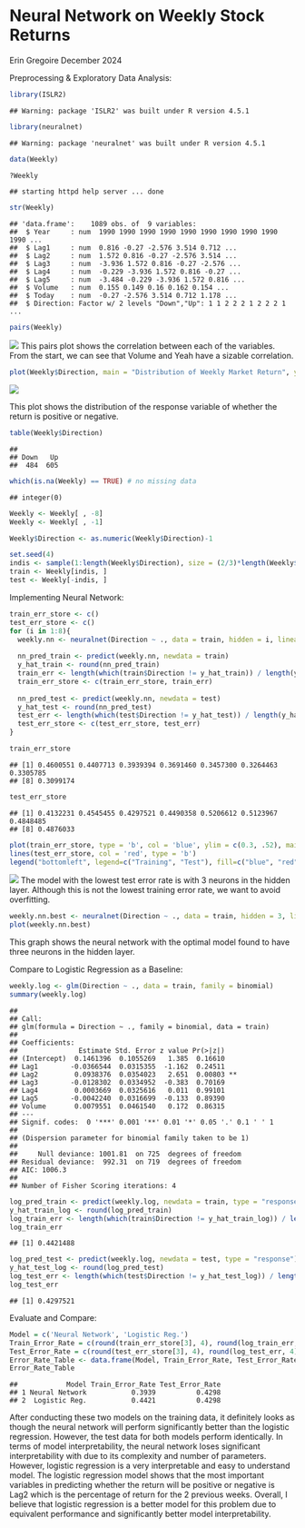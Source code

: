 Neural Network on Weekly Stock Returns
================
Erin Gregoire
December 2024

Preprocessing & Exploratory Data Analysis:

``` r
library(ISLR2)
```

    ## Warning: package 'ISLR2' was built under R version 4.5.1

``` r
library(neuralnet)
```

    ## Warning: package 'neuralnet' was built under R version 4.5.1

``` r
data(Weekly)

?Weekly
```

    ## starting httpd help server ... done

``` r
str(Weekly)
```

    ## 'data.frame':    1089 obs. of  9 variables:
    ##  $ Year     : num  1990 1990 1990 1990 1990 1990 1990 1990 1990 1990 ...
    ##  $ Lag1     : num  0.816 -0.27 -2.576 3.514 0.712 ...
    ##  $ Lag2     : num  1.572 0.816 -0.27 -2.576 3.514 ...
    ##  $ Lag3     : num  -3.936 1.572 0.816 -0.27 -2.576 ...
    ##  $ Lag4     : num  -0.229 -3.936 1.572 0.816 -0.27 ...
    ##  $ Lag5     : num  -3.484 -0.229 -3.936 1.572 0.816 ...
    ##  $ Volume   : num  0.155 0.149 0.16 0.162 0.154 ...
    ##  $ Today    : num  -0.27 -2.576 3.514 0.712 1.178 ...
    ##  $ Direction: Factor w/ 2 levels "Down","Up": 1 1 2 2 2 1 2 2 2 1 ...

``` r
pairs(Weekly)
```

![](Neural-Network-on-Weekly-Stock-Returns_files/figure-gfm/unnamed-chunk-1-1.png)<!-- -->
This pairs plot shows the correlation between each of the variables.
From the start, we can see that Volume and Yeah have a sizable
correlation.

``` r
plot(Weekly$Direction, main = "Distribution of Weekly Market Return", ylab = "number of returns", xlab = "Down = Negative Return, Up = Positive Return")
```

![](Neural-Network-on-Weekly-Stock-Returns_files/figure-gfm/unnamed-chunk-2-1.png)<!-- -->

This plot shows the distribution of the response variable of whether the
return is positive or negative.

``` r
table(Weekly$Direction)
```

    ## 
    ## Down   Up 
    ##  484  605

``` r
which(is.na(Weekly) == TRUE) # no missing data
```

    ## integer(0)

``` r
Weekly <- Weekly[ , -8]
Weekly <- Weekly[ , -1]

Weekly$Direction <- as.numeric(Weekly$Direction)-1

set.seed(4)
indis <- sample(1:length(Weekly$Direction), size = (2/3)*length(Weekly$Direction), replace = FALSE)
train <- Weekly[indis, ]
test <- Weekly[-indis, ]
```

Implementing Neural Network:

``` r
train_err_store <- c()
test_err_store <- c()
for (i in 1:8){
  weekly.nn <- neuralnet(Direction ~ ., data = train, hidden = i, linear.output = FALSE)
  
  nn_pred_train <- predict(weekly.nn, newdata = train)
  y_hat_train <- round(nn_pred_train)
  train_err <- length(which(train$Direction != y_hat_train)) / length(y_hat_train)
  train_err_store <- c(train_err_store, train_err)
  
  nn_pred_test <- predict(weekly.nn, newdata = test)
  y_hat_test <- round(nn_pred_test)
  test_err <- length(which(test$Direction != y_hat_test)) / length(y_hat_test)
  test_err_store <- c(test_err_store, test_err)
}

train_err_store
```

    ## [1] 0.4600551 0.4407713 0.3939394 0.3691460 0.3457300 0.3264463 0.3305785
    ## [8] 0.3099174

``` r
test_err_store
```

    ## [1] 0.4132231 0.4545455 0.4297521 0.4490358 0.5206612 0.5123967 0.4848485
    ## [8] 0.4876033

``` r
plot(train_err_store, type = 'b', col = 'blue', ylim = c(0.3, .52), main = "Neural Network Error Rates", ylab = "Error Rate", xlab = "Number of Neurons in Single Layer")
lines(test_err_store, col = 'red', type = 'b')
legend("bottomleft", legend=c("Training", "Test"), fill=c("blue", "red"))
```

![](Neural-Network-on-Weekly-Stock-Returns_files/figure-gfm/unnamed-chunk-4-1.png)<!-- -->
The model with the lowest test error rate is with 3 neurons in the
hidden layer. Although this is not the lowest training error rate, we
want to avoid overfitting.

``` r
weekly.nn.best <- neuralnet(Direction ~ ., data = train, hidden = 3, linear.output = FALSE)
plot(weekly.nn.best)
```

This graph shows the neural network with the optimal model found to have
three neurons in the hidden layer.

Compare to Logistic Regression as a Baseline:

``` r
weekly.log <- glm(Direction ~ ., data = train, family = binomial)
summary(weekly.log)
```

    ## 
    ## Call:
    ## glm(formula = Direction ~ ., family = binomial, data = train)
    ## 
    ## Coefficients:
    ##               Estimate Std. Error z value Pr(>|z|)   
    ## (Intercept)  0.1461396  0.1055269   1.385  0.16610   
    ## Lag1        -0.0366544  0.0315355  -1.162  0.24511   
    ## Lag2         0.0938376  0.0354023   2.651  0.00803 **
    ## Lag3        -0.0128302  0.0334952  -0.383  0.70169   
    ## Lag4         0.0003669  0.0325616   0.011  0.99101   
    ## Lag5        -0.0042240  0.0316699  -0.133  0.89390   
    ## Volume       0.0079551  0.0461540   0.172  0.86315   
    ## ---
    ## Signif. codes:  0 '***' 0.001 '**' 0.01 '*' 0.05 '.' 0.1 ' ' 1
    ## 
    ## (Dispersion parameter for binomial family taken to be 1)
    ## 
    ##     Null deviance: 1001.81  on 725  degrees of freedom
    ## Residual deviance:  992.31  on 719  degrees of freedom
    ## AIC: 1006.3
    ## 
    ## Number of Fisher Scoring iterations: 4

``` r
log_pred_train <- predict(weekly.log, newdata = train, type = "response")
y_hat_train_log <- round(log_pred_train)
log_train_err <- length(which(train$Direction != y_hat_train_log)) / length(y_hat_train_log)
log_train_err
```

    ## [1] 0.4421488

``` r
log_pred_test <- predict(weekly.log, newdata = test, type = "response")
y_hat_test_log <- round(log_pred_test)
log_test_err <- length(which(test$Direction != y_hat_test_log)) / length(y_hat_test_log)
log_test_err
```

    ## [1] 0.4297521

Evaluate and Compare:

``` r
Model = c('Neural Network', 'Logistic Reg.')
Train_Error_Rate = c(round(train_err_store[3], 4), round(log_train_err, 4))
Test_Error_Rate = c(round(test_err_store[3], 4), round(log_test_err, 4))
Error_Rate_Table <- data.frame(Model, Train_Error_Rate, Test_Error_Rate)
Error_Rate_Table
```

    ##            Model Train_Error_Rate Test_Error_Rate
    ## 1 Neural Network           0.3939          0.4298
    ## 2  Logistic Reg.           0.4421          0.4298

After conducting these two models on the training data, it definitely
looks as though the neural network will perform significantly better
than the logistic regression. However, the test data for both models
perform identically. In terms of model interpretability, the neural
network loses significant interpretability with due to its complexity
and number of parameters. However, logistic regression is a very
interpretable and easy to understand model. The logistic regression
model shows that the most important variables in predicting whether the
return will be positive or negative is Lag2 which is the percentage of
return for the 2 previous weeks. Overall, I believe that logistic
regression is a better model for this problem due to equivalent
performance and significantly better model interpretability.
